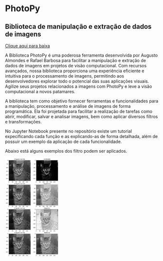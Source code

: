 # PhotoPy
## Biblioteca de manipulação e extração de dados de imagens

[Clique aqui para baixa](https://pypi.org/project/PhotoPy/)

A Biblioteca PhotoPy é uma poderosa ferramenta desenvolvida por Augusto Almondes e Rafael Barbosa para facilitar a manipulação e extração de dados de imagens em projetos de visão computacional. Com recursos avançados, nossa biblioteca proporciona uma experiência eficiente e intuitiva para o processamento de imagens, permitindo aos desenvolvedores explorar todo o potencial das suas aplicações visuais. Agilize seus projetos relacionados a imagens com PhotoPy e leve a visão computacional a novos patamares.

A biblioteca tem como objetivo fornecer ferramentas e funcionalidades para a manipulação, processamento e análise de imagens de forma programática. Ela foi projetada para facilitar a realização de tarefas como abrir, modificar, salvar e analisar imagens, bem como aplicar diversos filtros e transformações.

No Jupyter Notebook presente no repositório existe um tutorial expecificando cada função e as explicando-as de forma detalhada, além de possuir um exemplo da aplicação de cada funcionalidade.

Abaixo está alguns exemplos dos filtro podem ser aplicados.

<img src="/Readme/output.png" height="65%" width="35%" align_item="center">
